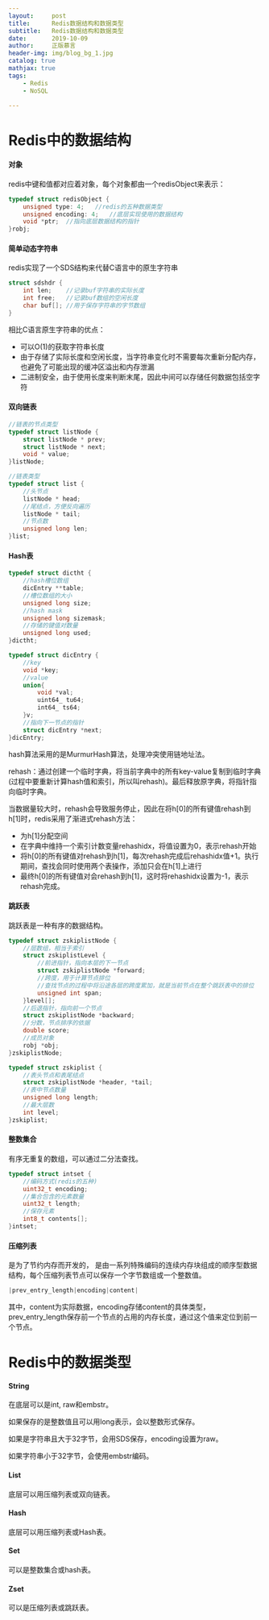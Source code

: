 ```yaml
---
layout:     post
title:      Redis数据结构和数据类型
subtitle:   Redis数据结构和数据类型
date:       2019-10-09
author:     正版慕言
header-img: img/blog_bg_1.jpg
catalog: true
mathjax: true
tags:
    - Redis
    - NoSQL

---
```


# Redis中的数据结构

#### 对象
redis中键和值都对应着对象，每个对象都由一个redisObject来表示：
```c
typedef struct redisObject {
    unsigned type: 4;   //redis的五种数据类型
    unsigned encoding: 4;   //底层实现使用的数据结构
    void *ptr;  //指向底层数据结构的指针
}robj;
```

#### 简单动态字符串

redis实现了一个SDS结构来代替C语言中的原生字符串

```c
struct sdshdr {
    int len;    //记录buf字符串的实际长度
    int free;   //记录buf数组的空闲长度
    char buf[]; //用于保存字符串的字节数组
}
```

相比C语言原生字符串的优点：
- 可以O(1)的获取字符串长度
- 由于存储了实际长度和空闲长度，当字符串变化时不需要每次重新分配内存，也避免了可能出现的缓冲区溢出和内存泄漏
- 二进制安全，由于使用长度来判断末尾，因此中间可以存储任何数据包括空字符

#### 双向链表

```c
//链表的节点类型
typedef struct listNode {
    struct listNode * prev;
    struct listNode * next;
    void * value;
}listNode;

//链表类型
typedef struct list {
    //头节点
    listNode * head;
    //尾结点，方便反向遍历
    listNode * tail;
    //节点数
    unsigned long len;
}list;
```

#### Hash表

```c
typedef struct dictht {
    //hash槽位数组
    dicEntry **table;
    //槽位数组的大小
    unsigned long size;
    //hash mask
    unsigned long sizemask;
    //存储的键值对数量
    unsigned long used;
}dictht;

typedef struct dicEntry {
    //key
    void *key;
    //value
    union{
        void *val;
        uint64_ tu64;
        int64_ ts64;
    }v;
    //指向下一节点的指针
    struct dicEntry *next;
}dicEntry;
```

hash算法采用的是MurmurHash算法，处理冲突使用链地址法。

rehash：通过创建一个临时字典，将当前字典中的所有key-value复制到临时字典(过程中要重新计算hash值和索引，所以叫rehash)。最后释放原字典，将指针指向临时字典。

当数据量较大时，rehash会导致服务停止，因此在将h[0]的所有键值rehash到h[1]时，redis采用了渐进式rehash方法：
- 为h[1]分配空间
- 在字典中维持一个索引计数变量rehashidx，将值设置为0，表示rehash开始
- 将h[0]的所有键值对rehash到h[1]，每次rehash完成后rehashidx值+1。执行期间，查找会同时使用两个表操作，添加只会在h[1]上进行
- 最终h[0]的所有键值对会rehash到h[1]，这时将rehashidx设置为-1，表示rehash完成。

#### 跳跃表

跳跃表是一种有序的数据结构。

```c
typedef struct zskiplistNode {
    //层数组，相当于索引
    struct zskiplistLevel {
        //前进指针，指向本层的下一节点
        struct zskiplistNode *forward;
        //跨度，用于计算节点排位
        //查找节点的过程中将沿途各层的跨度累加，就是当前节点在整个跳跃表中的排位
        unsigned int span;
    }level[];
    //后退指针，指向前一个节点
    struct zskiplistNode *backward;
    //分数，节点排序的依据
    double score;
    //成员对象
    robj *obj;
}zskiplistNode;

typedef struct zskiplist {
    //表头节点和表尾结点
    struct zskiplistNode *header, *tail;
    //表中节点数量
    unsigned long length;
    //最大层数
    int level;
}zskiplist;
```

#### 整数集合

有序无重复的数组，可以通过二分法查找。

```c
typedef struct intset {
    //编码方式(redis的五种)
    uint32_t encoding;
    //集合包含的元素数量
    uint32_t length;
    //保存元素
    int8_t contents[];
}intset;
```

#### 压缩列表

是为了节约内存而开发的， 是由一系列特殊编码的连续内存块组成的顺序型数据结构，每个压缩列表节点可以保存一个字节数组或一个整数值。

```c
|prev_entry_length|encoding|content|
```

其中，content为实际数据，encoding存储content的具体类型，prev_entry_length保存前一个节点的占用的内存长度，通过这个值来定位到前一个节点。

# Redis中的数据类型

#### String 

在底层可以是int, raw和embstr。

如果保存的是整数值且可以用long表示，会以整数形式保存。

如果是字符串且大于32字节，会用SDS保存，encoding设置为raw。

如果字符串小于32字节，会使用embstr编码。

#### List

底层可以用压缩列表或双向链表。

#### Hash

底层可以用压缩列表或Hash表。

#### Set

可以是整数集合或hash表。

#### Zset

可以是压缩列表或跳跃表。